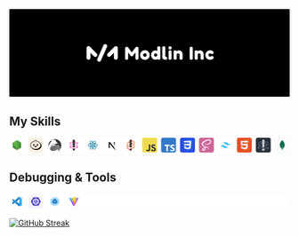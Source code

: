 <img src="modlin_inc.png" alt="Modlin Inc"/>

## My Skills

<img src="skills.png" alt="My Skills"/>

## Debugging & Tools

<img src="debugging_&_tools.png" alt="Debugging & Tools"/>

[![GitHub Streak](https://github-readme-streak-stats.herokuapp.com?user=modlin-dev&border_radius=5)](https://git.io/streak-stats)
